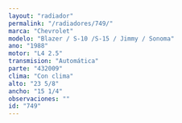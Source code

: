 ```yaml
---
layout: "radiador"
permalink: "/radiadores/749/"
marca: "Chevrolet"
modelo: "Blazer / S-10 /S-15 / Jimmy / Sonoma"
ano: "1988"
motor: "L4 2.5"
transmision: "Automática"
parte: "432009"
clima: "Con clima"
alto: "23 5/8"
ancho: "15 1/4"
observaciones: ""
id: "749"
---
```


